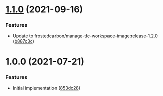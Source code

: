 # [1.1.0](https://github.com/cbsinteractive/set-tfc-workspace-variables/compare/1.0.0...1.1.0) (2021-09-16)


### Features

* Update to frostedcarbon/manage-tfc-workspace-image:release-1.2.0 ([b887c3c](https://github.com/cbsinteractive/set-tfc-workspace-variables/commit/b887c3c6cb90d06412768f2097272675d63dcc11))

# 1.0.0 (2021-07-21)


### Features

* Initial implementation ([853dc28](https://github.com/cbsinteractive/set-tfc-workspace-variables/commit/853dc2841a009cbd010a31d86c27eb14c4a2e698))
